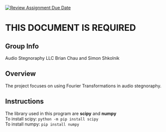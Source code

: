 [![Review Assignment Due Date](https://classroom.github.com/assets/deadline-readme-button-24ddc0f5d75046c5622901739e7c5dd533143b0c8e959d652212380cedb1ea36.svg)](https://classroom.github.com/a/ecp4su41)
# THIS DOCUMENT IS REQUIRED
## Group Info
Audio Stegnoraphy LLC
Brian Chau and Simon Shkolnik
## Overview
The project focuses on using Fourier Transformations in audio stegnoraphy. 

## Instructions
The library used in this program are **scipy** and **numpy**<br>
To install scipy: `python -m pip install scipy`<br>
To install numpy: `pip install numpy`
